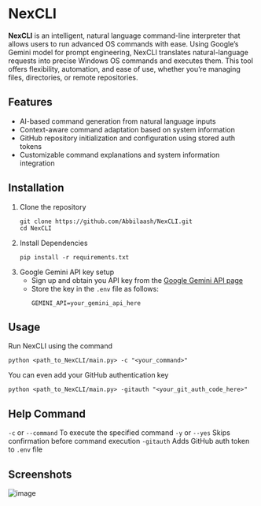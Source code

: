 # NexCLI

**NexCLI** is an intelligent, natural language command-line interpreter that allows users to run advanced OS commands with ease. Using Google’s Gemini model for prompt engineering, NexCLI translates natural-language requests into precise Windows OS commands and executes them. This tool offers flexibility, automation, and ease of use, whether you’re managing files, directories, or remote repositories.

## Features
- AI-based command generation from natural language inputs
- Context-aware command adaptation based on system information
- GitHub repository initialization and configuration using stored auth tokens
- Customizable command explanations and system information integration

## Installation
1. Clone the repository
   ```
   git clone https://github.com/Abbilaash/NexCLI.git
   cd NexCLI
   ```
2. Install Dependencies
   ```
   pip install -r requirements.txt
   ```
3. Google Gemini API key setup
   - Sign up and obtain you API key from the [Google Gemini API page](https://ai.google.dev/gemini-api)
   - Store the key in the ```.env``` file as follows:
     ```
     GEMINI_API=your_gemini_api_here
     ```

## Usage
Run NexCLI using the command
```
python <path_to_NexCLI/main.py> -c "<your_command>"
```
You can even add your GitHub authentication key
```
python <path_to_NexCLI/main.py> -gitauth "<your_git_auth_code_here>"
```

## Help Command
```-c``` or ```--command``` To execute the specified command
```-y``` or ```--yes``` Skips confirmation before command execution
```-gitauth``` Adds GitHub auth token to ```.env``` file


## Screenshots
![image](https://github.com/user-attachments/assets/b55e919c-2ea7-49ca-bf1e-2976e033fb9c)




      
